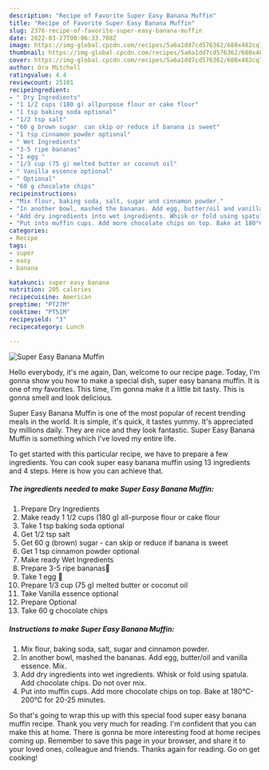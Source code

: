 ```yaml
---
description: "Recipe of Favorite Super Easy Banana Muffin"
title: "Recipe of Favorite Super Easy Banana Muffin"
slug: 2376-recipe-of-favorite-super-easy-banana-muffin
date: 2022-03-27T00:06:33.708Z
image: https://img-global.cpcdn.com/recipes/5a6a1dd7cd576362/680x482cq70/super-easy-banana-muffin-recipe-main-photo.jpg
thumbnail: https://img-global.cpcdn.com/recipes/5a6a1dd7cd576362/680x482cq70/super-easy-banana-muffin-recipe-main-photo.jpg
cover: https://img-global.cpcdn.com/recipes/5a6a1dd7cd576362/680x482cq70/super-easy-banana-muffin-recipe-main-photo.jpg
author: Ora Mitchell
ratingvalue: 4.4
reviewcount: 25101
recipeingredient:
- " Dry Ingredients"
- "1 1/2 cups (180 g) allpurpose flour or cake flour"
- "1 tsp baking soda optional"
- "1/2 tsp salt"
- "60 g brown sugar  can skip or reduce if banana is sweet"
- "1 tsp cinnamon powder optional"
- " Wet Ingredients"
- "3-5 ripe bananas"
- "1 egg "
- "1/3 cup (75 g) melted butter or coconut oil"
- " Vanilla essence optional"
- " Optional"
- "60 g chocolate chips"
recipeinstructions:
- "Mix flour, baking soda, salt, sugar and cinnamon powder."
- "In another bowl, mashed the bananas. Add egg, butter/oil and vanilla essence. Mix."
- "Add dry ingredients into wet ingredients. Whisk or fold using spatula. Add chocolate chips. Do not over mix."
- "Put into muffin cups. Add more chocolate chips on top. Bake at 180°C-200°C for 20-25 minutes."
categories:
- Recipe
tags:
- super
- easy
- banana

katakunci: super easy banana 
nutrition: 205 calories
recipecuisine: American
preptime: "PT27M"
cooktime: "PT51M"
recipeyield: "3"
recipecategory: Lunch

---
```



![Super Easy Banana Muffin](https://img-global.cpcdn.com/recipes/5a6a1dd7cd576362/680x482cq70/super-easy-banana-muffin-recipe-main-photo.jpg)

Hello everybody, it's me again, Dan, welcome to our recipe page. Today, I'm gonna show you how to make a special dish, super easy banana muffin. It is one of my favorites. This time, I'm gonna make it a little bit tasty. This is gonna smell and look delicious.

Super Easy Banana Muffin is one of the most popular of recent trending meals in the world. It is simple, it's quick, it tastes yummy. It's appreciated by millions daily. They are nice and they look fantastic. Super Easy Banana Muffin is something which I've loved my entire life.




To get started with this particular recipe, we have to prepare a few ingredients. You can cook super easy banana muffin using 13 ingredients and 4 steps. Here is how you can achieve that.

<!--inarticleads1-->

##### The ingredients needed to make Super Easy Banana Muffin:

1. Prepare  Dry Ingredients
1. Make ready 1 1/2 cups (180 g) all-purpose flour or cake flour
1. Take 1 tsp baking soda optional
1. Get 1/2 tsp salt
1. Get 60 g (brown) sugar - can skip or reduce if banana is sweet
1. Get 1 tsp cinnamon powder optional
1. Make ready  Wet Ingredients
1. Prepare 3-5 ripe bananas🍌
1. Take 1 egg 🥚
1. Prepare 1/3 cup (75 g) melted butter or coconut oil
1. Take  Vanilla essence optional
1. Prepare  Optional
1. Take 60 g chocolate chips




<!--inarticleads2-->

##### Instructions to make Super Easy Banana Muffin:

1. Mix flour, baking soda, salt, sugar and cinnamon powder.
1. In another bowl, mashed the bananas. Add egg, butter/oil and vanilla essence. Mix.
1. Add dry ingredients into wet ingredients. Whisk or fold using spatula. Add chocolate chips. Do not over mix.
1. Put into muffin cups. Add more chocolate chips on top. Bake at 180°C-200°C for 20-25 minutes.




So that's going to wrap this up with this special food super easy banana muffin recipe. Thank you very much for reading. I'm confident that you can make this at home. There is gonna be more interesting food at home recipes coming up. Remember to save this page in your browser, and share it to your loved ones, colleague and friends. Thanks again for reading. Go on get cooking!
